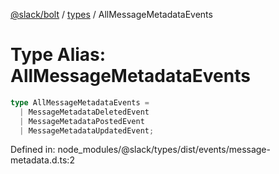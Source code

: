 [@slack/bolt](../../../../index.md) / [types](../index.md) / AllMessageMetadataEvents

# Type Alias: AllMessageMetadataEvents

```ts
type AllMessageMetadataEvents = 
  | MessageMetadataDeletedEvent
  | MessageMetadataPostedEvent
  | MessageMetadataUpdatedEvent;
```

Defined in: node\_modules/@slack/types/dist/events/message-metadata.d.ts:2
